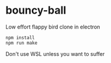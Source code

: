 # bouncy-ball
Low effort flappy bird clone in electron

```
npm install
npm run make
```

Don't use WSL unless you want to suffer